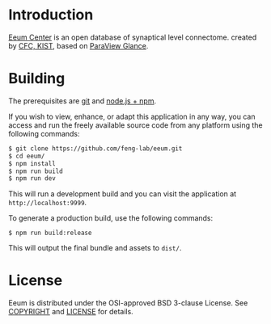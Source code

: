 Introduction
============
[Eeum Center][] is an open database of synaptical level connectome. created by [CFC, KIST][], based on [ParaView Glance][].

[Eeum Center]: https://eeum.kist.re.kr
[CFC, KIST]: http://cfc.kist.re.kr
[ParaView Glance]: https://kitware.github.io/paraview-glance/

Building
========

The prerequisites are [git][] and [node.js + npm][].

If you wish to view, enhance, or adapt this application in any way, you can access and run the freely available source code from any platform using the following commands:


```bash
$ git clone https://github.com/feng-lab/eeum.git
$ cd eeum/
$ npm install
$ npm run build
$ npm run dev
```

This will run a development build and you can visit the application at `http://localhost:9999`.

To generate a production build, use the following commands:

```
$ npm run build:release
```

This will output the final bundle and assets to `dist/`.

[git]: https://git-scm.com
[node.js + npm]: https://nodejs.org/en
[itk.js]: https://insightsoftwareconsortium.github.io/itk-js/examples/hello_world_node.html


License
=======

Eeum is distributed under the OSI-approved BSD 3-clause License.  See [COPYRIGHT][] and [LICENSE][] for details.

[COPYRIGHT]: COPYRIGHT
[LICENSE]: LICENSE
